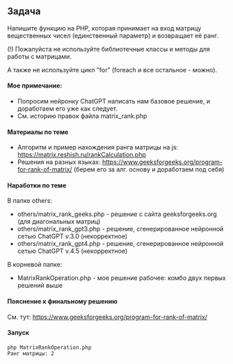 ## Задача

Напишите функцию на PHP, которая принимает на вход матрицу вещественных чисел 
(единственный параметр) и возвращает её ранг. 

(!) Пожалуйста не используйте библиотечные классы и методы для работы с матрицами.

А также не используйте цикл "for" (foreach и все остальное - можно).

#### Мое примечание: 
- Попросим нейронку ChatGPT написать нам базовое решение, и доработаем его уже как следует.
- См. историю правок файла matrix_rank.php

#### Материалы по теме
- Алгоритм и пример нахождения ранга матрицы на js: https://matrix.reshish.ru/rankCalculation.php 
- Решения на разных языках: https://www.geeksforgeeks.org/program-for-rank-of-matrix/ (берем его за алг. основу и доработаем под себя) 

#### Наработки по теме

В папке others:
- others/matrix_rank_geeks.php - решение с сайта geeksforgeeks.org (для диагональных матриц)
- others/matrix_rank_gpt3.php  - решение, сгенерированное нейронной сетью ChatGPT v.3.0 (некорректное)
- others/matrix_rank_gpt4.php  - решение, сгенерированное нейронной сетью ChatGPT v.4.5 (некорректное)

В корневой папке:
- MatrixRankOperation.php      - мое решение рабочее: комбо двух первых решений выше

#### Пояснение к финальному решению

См. тут: https://www.geeksforgeeks.org/program-for-rank-of-matrix/

#### Запуск
```
php MatrixRankOperation.php
Ранг матрицы: 2
```